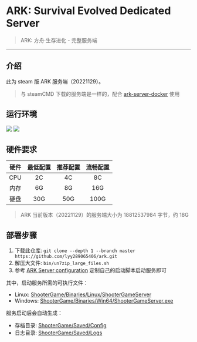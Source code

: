 # ARK: Survival Evolved Dedicated Server

> ARK: 方舟‧生存进化 - 完整服务端

------

## 介绍

此为 steam 版 ARK 服务端（20221129）。

> 与 steamCMD 下载的服务端是一样的，配合 [ark-server-docker](https://github.com/lyy289065406/ark-server-docker.git) 使用


## 运行环境

![](https://img.shields.io/badge/OS|Linux-red.svg) ![](https://img.shields.io/badge/OS|Windows-blue.svg)


## 硬件要求

| 硬件 | 最低配置 | 推荐配置 | 流畅配置 |
|:---:|:---:|:---:|:---:|
| CPU | 2C | 4C | 8C|
| 内存 | 6G | 8G | 16G |
| 硬盘 | 30G | 50G | 100G |

> ARK 当前版本（20221129）的服务端大小为 18812537984 字节，约 18G


## 部署步骤

1. 下载此仓库: `git clone --depth 1 --branch master https://github.com/lyy289065406/ark.git`
2. 解压大文件: `bin/un7zip_large_files.sh`
3. 参考 [ARK Server configuration](https://ark.fandom.com/wiki/Server_configuration) 定制自己的启动脚本启动服务即可

其中，启动服务所需的可执行文件：

- Linux: [ShooterGame/Binaries/Linux/ShooterGameServer](./ShooterGame/Binaries/Linux/ShooterGameServer)
- Windows: [ShooterGame/Binaries/Win64/ShooterGameServer.exe](./ShooterGame/Binaries/Win64/ShooterGameServer.exe)

服务启动后会自动生成：

- 存档目录: [ShooterGame/Saved/Config](./ShooterGame/Saved/Config)
- 日志目录: [ShooterGame/Saved/Logs](./ShooterGame/Saved/Logs)

